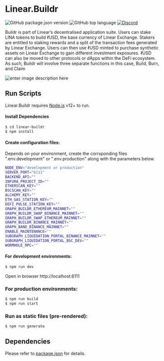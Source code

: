 # Linear.Buildr

![GitHub package.json version](https://img.shields.io/github/package-json/v/Linear-finance/linear-buildr) ![GitHub top language](https://img.shields.io/github/languages/top/Linear-finance/linear-buildr) [![Discord](https://img.shields.io/discord/738363983031173151?color=768AD4&label=discord)](https://discordapp.com/channels/738363983031173151/)

Buildr is part of Linear’s decentralised application suite. Users can stake LINA tokens to build ℓUSD, the base currency of Linear Exchange. Stakers are entitled to staking rewards and a split of the transaction fees generated by Linear Exchange. Users can then use ℓUSD minted to purchase synthetic assets on Linear Exchange to gain different investment exposures. ℓUSD can also be moved to other protocols or dApps within the DeFi ecosystem. As such, Buildr will involve three separate functions in this case, Build, Burn, and Claim

![enter image description here](https://miro.medium.com/max/1400/0*HMts90TiEYZgPE6P)

## Run Scripts

Linear.Buildr requires [Node.js](https://nodejs.org/) v12+ to run.

#### Install Dependencies

```sh
$ cd linear-buildr
$ npm install
```

#### Create configuration files:

Depends on your environment, create the corrsponding files ".env.development" or ".env.production" along with the parameters below.

```sh
NODE_ENV="development or production"
SERVER_PORT="6111"
BACKEND_API=""
INFURA_PROJECT_ID=""
ETHERSCAN_KEY=""
BSCSCAN_KEY=""
ALCHEMY_KEY=""
ETH_GAS_STATION_KEY=""
DEFI_PULSE_STATION_KEY=""
GRAPH_BUILDR_ETHEREUM_MAINNET=""
GRAPH_BUILDR_SWAP_BINANCE_MAINNET=""
GRAPH_BUILDR_SWAP_ETHEREUM_MAINNET=""
GRAPH_BUILDR_BINANCE_MAINNET=""
GRAPH_BAND_BINANCE_MAINNET=""
ENABLE_MAINTENANCE=""
SUBGRAPH_LIQUIDATION_PORTAL_BINANCE_MAINNET=""
SUBGRAPH_LIQUIDATION_PORTAL_BSC_DEV=""
WORMHOLE_RPC=""
```

#### For development environments:

```sh
$ npm run dev
```

Open in browser http://localhost:6111

### For production environments:

```sh
$ npm run build
$ npm run start
```

### Run as static files (pre-rendered):

```sh
$ npm run generate
```

## Dependencies

Please refer to [package.json][pkjs] for details.

[pkjs]: https://github.com/Linear-finance/linear-buildr/blob/v2/package.json
